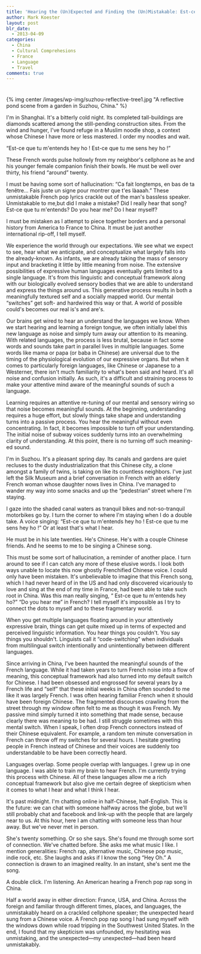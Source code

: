 ```yaml
---
title: 'Hearing the (Un)Expected and Finding the (Un)Mistakable: Est-ce que tu m&#8217;entends?'
author: Mark Koester
layout: post
blr_date:
  - 2013-04-09
categories:
  - China
  - Cultural Comprehesions
  - France
  - Language
  - Travel
comments: true
---
```

# 

{% img center /images/wp-img/suzhou-reflective-tree1.jpg "A reflective pond scene from a garden in Suzhou, China." %} 

I'm in Shanghai. It's a bitterly cold night. Its completed tall-buildings are diamonds scattered among the still-pending construction sites. From the wind and hunger, I've found refuge in a Muslim noodle shop, a context whose Chinese I have more or less mastered. I order my noodles and wait. 


“Est-ce que tu m'entends hey ho ! Est-ce que tu me sens hey ho !”

These French words pulse hollowly from my neighbor's cellphone as he and his younger female companion finish their bowls. He must be well over thirty, his friend “around” twenty.

I must be having some sort of hallucination: “Ca fait longtemps, en bas de ta fenêtre... Fais juste un signe pour montrer que t'es làaaah.” These unmistakable French pop lyrics crackle out of the man's bassless speaker. Unmistakable to me,but did I make a mistake? Did I really hear that song? Est-ce que tu m'entends? Do you hear me? Do I hear myself?

I must be mistaken as I attempt to piece together borders and a personal history from America to France to China. It must be just another international rip-off, I tell myself.

We experience the world through our expectations. We see what we expect to see, hear what we anticipate, and conceptualize what largely falls into the already-known. As infants, we are already taking the mass of sensory input and bracketing it little by little meaning from noise. The extensive possibilities of expressive human languages eventually gets limited to a single language. It's from this linguistic and conceptual framework along with our biologically evolved sensory bodies that we are able to understand and express the things around us. This generative process results in both a meaningfully textured self and a socially mapped world. Our mental “switches” get soft- and hardwired this way or that. A world of possible could's becomes our real is's and are's.

Our brains get wired to hear an understand the languages we know. When we start hearing and learning a foreign tongue, we often initially label this new language as noise and simply turn away our attention to its meaning. With related languages, the process is less brutal, because in fact some words and sounds take part in parallel lives in multiple languages. Some words like mama or papa (or baba in Chinese) are universal due to the timing of the physiological evolution of our expressive organs. But when it comes to particularly foreign languages, like Chinese or Japanese to a Westerner, there isn't much familiarity to what's been said and heard. It's all noise and confusion initially. As such, it's a difficult and straining process to make your attentive mind aware of the meaningful sounds of such a language.

Learning requires an attentive re-tuning of our mental and sensory wiring so that noise becomes meaningful sounds. At the beginning, understanding requires a huge effort, but slowly things take shape and understanding turns into a passive process. You hear the meaningful without even concentrating. In fact, it becomes impossible to turn off your understanding. The initial noise of subway voices suddenly turns into an overwhelming clarity of understanding. At this point, there is no turning off such meaning-ed sound.

I'm in Suzhou. It's a pleasant spring day. Its canals and gardens are quiet recluses to the dusty industrialization that this Chinese city, a clone amongst a family of twins, is taking on like its countless neighbors. I've just left the Silk Museum and a brief conversation in French with an elderly French woman whose daughter nows lives in China. I've managed to wander my way into some snacks and up the “pedestrian” street where I'm staying. 

I gaze into the shaded canal waters as tranquil bikes and not-so-tranquil motorbikes go by. I turn the corner to where I'm staying when I do a double take. A voice singing: “Est-ce que tu m'entends hey ho ! Est-ce que tu me sens hey ho !” Or at least that's what I hear.

He must be in his late twenties. He's Chinese. He's with a couple Chinese friends. And he seems to me to be singing a Chinese song.

This must be some sort of hallucination, a reminder of another place. I turn around to see if I can catch any more of these elusive words. I look both ways unable to locate this now ghostly Frenchified Chinese voice. I could only have been mistaken. It's unbelievable to imagine that this French song, which I had never heard of in the US and had only discovered vicariously to love and sing at the end of my time in France, had been able to take such root in China. Was this man really singing, “ Est-ce que tu m'entends hey ho?” “Do you hear me” in French? I tell myself it's impossible as I try to connect the dots to myself and to these fragmentary world.

When you get multiple languages floating around in your attentively expressive brain, things can get quite mixed up in terms of expected and perceived linguistic information. You hear things you couldn't. You say things you shouldn't. Linguists call it “code-switching” when individuals from multilingual switch intentionally and unintentionally between different languages.

Since arriving in China, I've been haunted the meaningful sounds of the French language. While it had taken years to turn French noise into a flow of meaning, this conceptual framework had also turned into my default switch for Chinese. I had been obsessed and engrossed for several years by a French life and “self” that these initial weeks in China often sounded to me like it was largely French. I was often hearing familiar French when it should have been foreign Chinese. The fragmented discourses crawling from the street through my window often felt to me as though it was French. My passive mind simply turned it into something that made sense, because clearly there was meaning to be had. I still struggle sometimes with this mental switch. When I speak, I often drop French connectors instead of their Chinese equivalent. For example, a random ten minute conversation in French can throw off my switches for several hours. I hesitate greeting people in French instead of Chinese and their voices are suddenly too understandable to be have been correctly heard.

Languages overlap. Some people overlap with languages. I grew up in one language. I was able to train my brain to hear French. I'm currently trying this process with Chinese. All of these languages allow me a rich conceptual framework but also give me certain degree of skepticism when it comes to what I hear and what I think I hear.

It's past midnight. I'm chatting online in half-Chinese, half-English. This is the future: we can chat with someone halfway across the globe, but we'll still probably chat and facebook and link-up with the people that are largely near to us. At this hour, here I am chatting with someone less than hour away. But we've never met in person. 

She's twenty something. Or so she says. She's found me through some sort of connection. We've chatted before. She asks me what music I like. I mention generalities: French rap, alternative music, Chinese pop music, indie rock, etc. She laughs and asks if I know the song “Hey Oh.” A connection is drawn to an imagined reality. In an instant, she's sent me the song.

A double click. I'm listening. An American hearing a French pop rap song in China.

Half a world away in either direction: France, USA, and China. Across the foreign and familiar through different times, places, and languages, the unmistakably heard on a crackled cellphone speaker; the unexpected heard sung from a Chinese voice. A French pop rap song I had sung myself with the windows down while road tripping in the Southwest United States. In the end, I found that my skepticism was unfounded, my hesitating was unmistaking, and the unexpected—my unexpected—had been heard unmistakably.